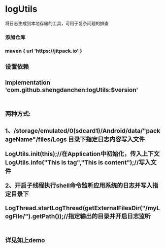 # logUtils
将日志生成到本地存储的工具，可用于复杂问题的排查

<h3>  添加仓库<h3/>
<font>maven { url 'https://jitpack.io' }<font/>
<h3>  设置依赖<h3/>
implementation 'com.github.shengdanchen:logUtils:$version'<br/>
<br/>
<h3>  两种方式:<h3/>
1、/storage/emulated/0(sdcard1)/Android/data/"packageName"/files/Logs 目录下指定日志内容写入文件<br/>
<p><p/>
LogUtils.init(this);//在Application中初始化，传入上下文 <br/>
LogUtils.info("This is tag","This is content");//写入文件<br/>

2、开启子线程执行shell命令监听应用系统的日志并写入指定目录下<br/>
<p><p/>
LogThread.startLogThread(getExternalFilesDir("/myLogFile/").getPath());//指定输出的目录并开启日志监听<br/>
<br/>
<h3>详见如上demo<h3/>

